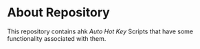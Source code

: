 # About Repository
This repository contains ahk _Auto Hot Key_ Scripts that have some functionality associated with them.